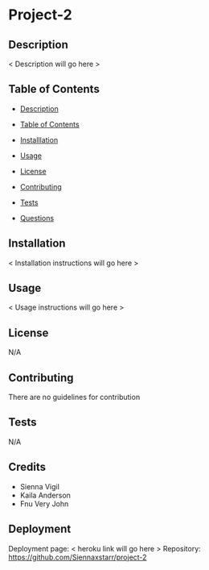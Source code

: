 
  # Project-2

  ## Description

  < Description will go here >

  ## Table of Contents 

  - [Description](#description)

  - [Table of Contents](#table-of-contents)

  - [Installlation](#installlation)

  - [Usage](#usage)

  - [License](#license)

  - [Contributing](#contributing)

  - [Tests](#tests)

  - [Questions](#questions) 


  ## Installation

  < Installation instructions will go here >

  ## Usage

  < Usage instructions will go here >

  ## License

  N/A

  ## Contributing

  There are no guidelines for contribution

  ## Tests

  N/A

  ## Credits

  * Sienna Vigil
  * Kaila Anderson
  * Fnu Very John

  ## Deployment

  Deployment page: < heroku link will go here >
  Repository: https://github.com/Siennaxstarr/project-2

  